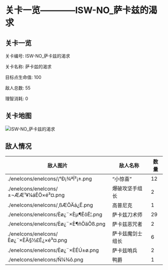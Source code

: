# 关卡一览————ISW-NO_萨卡兹的渴求


## 关卡一览

关卡编号: ISW-NO_萨卡兹的渴求

关卡名称: 萨卡兹的渴求

目标点生命值: 100

敌人总数: 55

理智消耗: 0


## 关卡地图
![ISW-NO_萨卡兹的渴求](./oprMap/ISW-NO_萨卡兹的渴求.png)

## 敌人情况

| 敌人图片 | 敌人名称 | 数量  |
|---------|-----|-----|
| ./eneIcons/eneIcons/¡°Ð¡¾ªÏ²¡±.png| “小惊喜”  |   12  |
| ./eneIcons/eneIcons/±¬ÆÆ¹¥¼áÊÖ×é³¤.png| 爆破攻坚手组长  |   2  |
| ./eneIcons/eneIcons/¸ßÆÕÄá¿Ë.png| 高普尼克  |   1  |
| ./eneIcons/eneIcons/Èø¿¨×Èµ¶ÊõÊ¦.png| 萨卡兹刀术师  |   29  |
| ./eneIcons/eneIcons/Èø¿¨×È¶ñÖäÕß.png| 萨卡兹恶咒者  |   2  |
| ./eneIcons/eneIcons/Èø¿¨×ÈÄ§½£Ê¿×é³¤.png| 萨卡兹魔剑士组长  |   6  |
| ./eneIcons/eneIcons/Èø¿¨×ÈÉÚ±ø.png| 萨卡兹哨兵  |   2  |
| ./eneIcons/eneIcons/Ñ¼¾ô.png| 鸭爵  |   1  |
